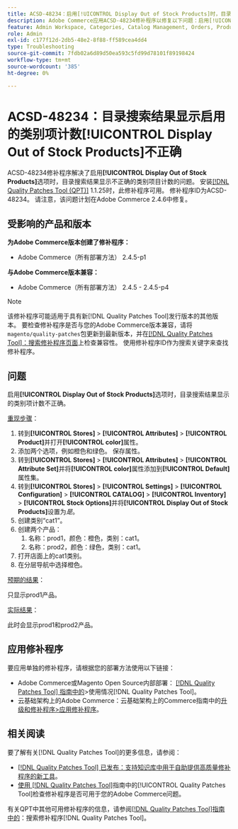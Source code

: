 ```yaml
---
title: ACSD-48234：启用[!UICONTROL Display Out of Stock Products]时，目录搜索结果类别项计数不正确
description: Adobe Commerce应用ACSD-48234修补程序以修复以下问题：启用[!UICONTROL Display Out of Stock Products]选项后，目录搜索结果显示错误的类别项计数。
feature: Admin Workspace, Categories, Catalog Management, Orders, Products, Search
role: Admin
exl-id: c177f12d-2db5-48e2-8f88-ff589cea4dd4
type: Troubleshooting
source-git-commit: 7fdb02a6d89d50ea593c5fd99d78101f89198424
workflow-type: tm+mt
source-wordcount: '385'
ht-degree: 0%

---
```


# ACSD-48234：目录搜索结果显示启用的类别项计数&#x200B;**[!UICONTROL Display Out of Stock Products]**&#x200B;不正确

ACSD-48234修补程序解决了启用&#x200B;**[!UICONTROL Display Out of Stock Products]**&#x200B;选项时，目录搜索结果显示不正确的类别项目计数的问题。 安装[[!DNL Quality Patches Tool (QPT)]](https://experienceleague.adobe.com/en/docs/commerce-operations/tools/quality-patches-tool/quality-patches-tool-to-self-serve-quality-patches) 1.1.25时，此修补程序可用。 修补程序ID为ACSD-48234。 请注意，该问题计划在Adobe Commerce 2.4.6中修复。


## 受影响的产品和版本

**为Adobe Commerce版本创建了修补程序：**
* Adobe Commerce（所有部署方法） 2.4.5-p1

**与Adobe Commerce版本兼容：**
* Adobe Commerce（所有部署方法） 2.4.5 - 2.4.5-p4

>[!NOTE]
>
>该修补程序可能适用于具有新[!DNL Quality Patches Tool]发行版本的其他版本。 要检查修补程序是否与您的Adobe Commerce版本兼容，请将`magento/quality-patches`包更新到最新版本，并在[[!DNL Quality Patches Tool]：搜索修补程序页面](https://experienceleague.adobe.com/tools/commerce-quality-patches/index.html)上检查兼容性。 使用修补程序ID作为搜索关键字来查找修补程序。

## 问题

启用&#x200B;**[!UICONTROL Display Out of Stock Products]**&#x200B;选项时，目录搜索结果显示的类别项计数不正确。

<u>重现步骤</u>：

1. 转到&#x200B;**[!UICONTROL Stores]** > **[!UICONTROL Attributes]** > **[!UICONTROL Product]**&#x200B;并打开&#x200B;**[!UICONTROL color]**&#x200B;属性。
1. 添加两个选项，例如橙色和绿色。 保存属性。
1. 转到&#x200B;**[!UICONTROL Stores]** > **[!UICONTROL Attributes]** > **[!UICONTROL Attribute Set]**&#x200B;并将&#x200B;**[!UICONTROL color]**&#x200B;属性添加到&#x200B;**[!UICONTROL Default]**&#x200B;属性集。
1. 转到&#x200B;**[!UICONTROL Stores]** > **[!UICONTROL Settings]** > **[!UICONTROL Configuration]** > **[!UICONTROL CATALOG]** > **[!UICONTROL Inventory]** > **[!UICONTROL Stock Options]**&#x200B;并将&#x200B;**[!UICONTROL Display Out of Stock Products]**&#x200B;设置为&#x200B;_是_。
1. 创建类别“cat1”。
1. 创建两个产品：
   1. 名称：prod1，颜色：橙色，类别：cat1。
   1. 名称：prod2，颜色：绿色，类别：cat1。
1. 打开店面上的cat1类别。
1. 在分层导航中选择橙色。

<u>预期的结果</u>：

只显示prod1产品。

<u>实际结果</u>：

此时会显示prod1和prod2产品。

## 应用修补程序

要应用单独的修补程序，请根据您的部署方法使用以下链接：

* Adobe Commerce或Magento Open Source内部部署： [[!DNL Quality Patches Tool] 指南中的](/help/tools/quality-patches-tool/usage.md)>使用情况[!DNL Quality Patches Tool]。
* 云基础架构上的Adobe Commerce：云基础架构上的Commerce指南中的[升级和修补程序>应用修补程序](https://experienceleague.adobe.com/docs/commerce-cloud-service/user-guide/develop/upgrade/apply-patches.html)。

## 相关阅读

要了解有关[!DNL Quality Patches Tool]的更多信息，请参阅：

* [[!DNL Quality Patches Tool] 已发布：支持知识库中用于自助提供高质量修补程序的新工具](https://experienceleague.adobe.com/en/docs/commerce-operations/tools/quality-patches-tool/quality-patches-tool-to-self-serve-quality-patches)。
* [使用 [!DNL Quality Patches Tool]](/help/tools/quality-patches-tool/patches-available-in-qpt/check-patch-for-magento-issue-with-magento-quality-patches.md)指南中的[!UICONTROL Quality Patches Tool]检查修补程序是否可用于您的Adobe Commerce问题。


有关QPT中其他可用修补程序的信息，请参阅[[!DNL Quality Patches Tool]指南中的](https://experienceleague.adobe.com/tools/commerce-quality-patches/index.html)：搜索修补程序[!DNL Quality Patches Tool]。
